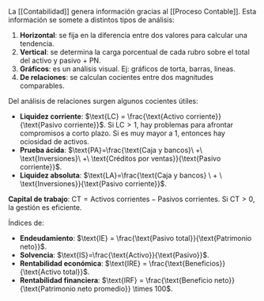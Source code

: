 La [[Contabilidad]] genera información gracias al [[Proceso Contable]]. Esta información se somete a distintos tipos de análisis:

1. **Horizontal**: se fija en la diferencia entre dos valores para calcular una tendencia.
2. **Vertical**: se determina la carga porcentual de cada rubro sobre el total del activo y pasivo + PN.
3. **Gráficos**: es un análisis visual. Ej: gráficos de torta, barras, lineas.
4. **De relaciones**: se calculan cocientes entre dos magnitudes comparables.

Del análisis de relaciones surgen algunos cocientes útiles:

- **Liquidez corriente**: $\text{LC} = \frac{\text{Activo corriente}}{\text{Pasivo corriente}}$. Si $\text{LC}\gt 1$, hay problemas para afrontar compromisos a corto plazo. Si es muy mayor a 1, entonces hay ociosidad de activos.
- **Prueba ácida**: $\text{PA}=\frac{\text{Caja y bancos}\ +\ \text{Inversiones}\ +\ \text{Créditos por ventas}}{\text{Pasivo corriente}}$.
- **Liquidez absoluta**: $\text{LA}=\frac{\text{Caja y bancos} \ + \ \text{Inversiones}}{\text{Pasivo corriente}}$.

**Capital de trabajo**: $\text{CT} = \text{Activos corrientes} - \text{Pasivos corrientes}$. Si $\text{CT}\gt0$, la gestión es eficiente.

Índices de:

- **Endeudamiento**: $\text{IE} = \frac{\text{Pasivo total}}{\text{Patrimonio neto}}$.
- **Solvencia**: $\text{IS}=\frac{\text{Activo}}{\text{Pasivo}}$.
- **Rentabilidad económica**: $\text{IRE} = \frac{\text{Beneficios}}{\text{Activo total}}$.
- **Rentabilidad financiera**: $\text{IRF} = \frac{\text{Beneficio neto}}{\text{Patrimonio neto promedio}} \times 100$.
